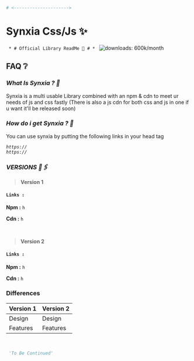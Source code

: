 ```py
# <--------------------->
```
# Synxia Css/Js ✨

<code> * # Official Library ReadMe 🤫 # * </code>
<img src="https://hi" alt="downloads: 600k/month">
## FAQ ❔

### *What Is Synxia ? 🐧*

Synxia is a multi usable Library combined with an npm & cdn to meet ur needs of js and css fastly (There is also a js cdn for both css and js in one if u want it'll be released soon)

### *How do i get Synxia ? 👑*

You can use synxia by putting the following links in your head tag

<code><i>https:// </i> </code>
<br />
<code><i>https:// </i> </code>

### *VERSIONS 🔗🖇️*

> __Version 1__ <br />

#### `Links :`

**Npm :** 
`h`

**Cdn :** 
`h`

<br />

> __Version 2__ <br />

#### `Links :`

**Npm :**
`h`

**Cdn :**
`h`
<br />

<h3> Differences </h3>

Version 1 | Version 2
------------ | -------------
Design | Design
Features | Features
<br />

```py
 'To Be Continued' 
``` 
